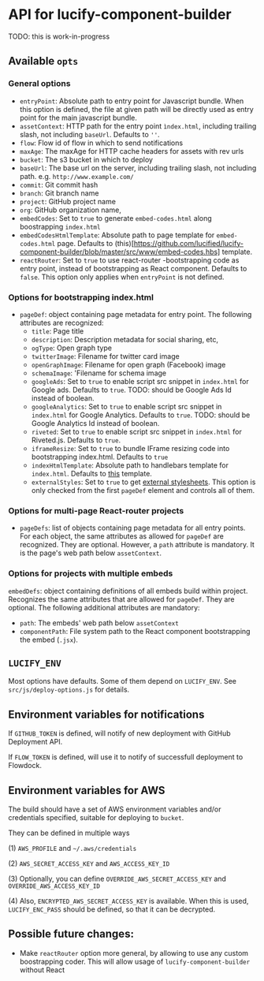 
# API for lucify-component-builder

TODO: this is work-in-progress

## Available `opts`

### General options

- `entryPoint`: Absolute path to entry point for Javascript bundle. When this option is defined, the file at given path will be directly used as entry point for the main javascript bundle.
- `assetContext`: HTTP path for the entry point `ìndex.html`, including trailing slash, not including `baseUrl`. Defaults to `''`.
- `flow`: Flow id of flow in which to send notifications
- `maxAge`: The maxAge for HTTP cache headers for assets with rev urls
- `bucket`: The s3 bucket in which to deploy
- `baseUrl`: The base url on the server, including trailing slash, not including path. e.g. `http://www.example.com/`
- `commit`: Git commit hash
- `branch`: Git branch name
- `project`: GitHub project name
- `org`: GitHub organization name,
- `embedCodes`: Set to `true` to generate `embed-codes.html` along boostrapping `index.html`
- `embedCodesHtmlTemplate`: Absolute path to page template for `embed-codes.html` page. Defaults to (this)[https://github.com/lucified/lucify-component-builder/blob/master/src/www/embed-codes.hbs] template.
- `reactRouter`: Set to `true` to use react-router -bootstrapping code as entry point, instead of bootstrapping as React component. Defaults to `false`. This option only applies when `entryPoint` is not defined.

### Options for bootstrapping index.html

- `pageDef`: object containing page metadata for entry point. The following attributes are recognized:
    + `title`: Page title
    + `description`: Description metadata for social sharing, etc,
    + `ogType`: Open graph type
    + `twitterImage`: Filename for twitter card image
    + `openGraphImage`: Filename for open graph (Facebook) image
    + `schemaImage`: 'Filename for schema image
    + `googleAds`: Set to `true` to enable script src snippet in `index.html` for Google ads. Defaults to `true`. TODO: should be Google Ads Id instead of boolean.
    + `googleAnalytics`: Set to `true` to enable script src snippet in `index.html` for Google Analytics. Defaults to `true`. TODO: should be Google Analytics Id instead of boolean.
    + `riveted`: Set to `true` to enable script src snippet in `index.html` for Riveted.js. Defaults to `true`.
    + `iframeResize`: Set to `true` to bundle IFrame resizing code into bootstrapping index.html. Defaults to `true`
    + `indexHtmlTemplate`: Absolute path to handlebars template for `index.html`. Defaults to [this](https://github.com/lucified/lucify-component-builder/blob/master/src/www/embed.hbs) template.
    + `externalStyles`: Set to `true` to get [external stylesheets](https://github.com/webpack/extract-text-webpack-plugin). This option is only checked from the first `pageDef` element and controls all of them.
### Options for multi-page React-router projects

- `pageDefs`: list of objects containing page metadata for all entry points. For each object, the same attributes as allowed for `pageDef` are recognized. They are optional. However, a `path` attribute is mandatory. It is the page's web path below `assetContext`.

### Options for projects with multiple embeds

`embedDefs`: object containing definitions of all embeds build within project. Recognizes the same attributes that are allowed for `pageDef`. They are optional. The following additional attributes are mandatory:
- `path`: The embeds' web path below `assetContext`
- `componentPath`: File system path to the React component bootstrapping the embed (`.jsx`).

## `LUCIFY_ENV`

Most options have defaults. Some of them depend on `LUCIFY_ENV`. See `src/js/deploy-options.js` for details.

## Environment variables for notifications

If `GITHUB_TOKEN` is defined, will notify of new deployment with GitHub Deployment API.

If `FLOW_TOKEN` is defined, will use it to notify of successfull deployment to Flowdock.

## Environment variables for AWS

The build should have a set of AWS environment variables and/or credentials specified, suitable for deploying to `bucket`.

They can be defined in multiple ways

(1) `AWS_PROFILE` and `~/.aws/credentials`

(2) `AWS_SECRET_ACCESS_KEY` and `AWS_ACCESS_KEY_ID`

(3) Optionally, you can define `OVERRIDE_AWS_SECRET_ACCESS_KEY` and `OVERRIDE_AWS_ACCESS_KEY_ID`

(4) Also, `ENCRYPTED_AWS_SECRET_ACCESS_KEY` is available. When this is used, `LUCIFY_ENC_PASS` should be defined, so that it can be decrypted.

## Possible future changes:

- Make `reactRouter` option more general, by allowing to use any custom boostrapping coder. This will allow usage of `lucify-component-builder` without React



